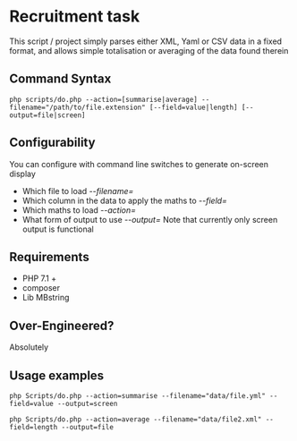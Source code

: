 # Recruitment task

This script / project simply parses either XML, Yaml or CSV data in a fixed format, and allows simple totalisation or averaging of the data found therein

## Command Syntax
`php scripts/do.php --action=[summarise|average] --filename="/path/to/file.extension" [--field=value|length] [--output=file|screen]`

## Configurability
You can configure with command line switches to generate on-screen display
- Which file to load *--filename=*
- Which column in the data to apply the maths to *--field=*
- Which maths to load *--action=*
- What form of output to use *--output=* Note that currently only screen output is functional

## Requirements
- PHP 7.1 +
- composer
- Lib MBstring

## Over-Engineered? 
Absolutely

## Usage examples

`php Scripts/do.php --action=summarise --filename="data/file.yml" --field=value --output=screen`

`php Scripts/do.php --action=average --filename="data/file2.xml" --field=length --output=file`